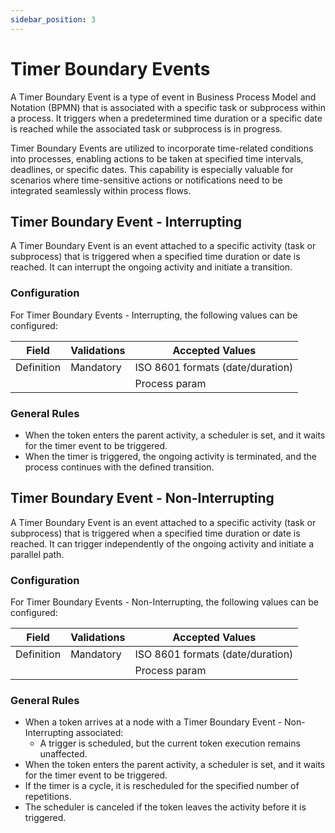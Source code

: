 ```yaml
---
sidebar_position: 3
---
```


# Timer Boundary Events

A Timer Boundary Event is a type of event in Business Process Model and Notation (BPMN) that is associated with a specific task or subprocess within a process. It triggers when a predetermined time duration or a specific date is reached while the associated task or subprocess is in progress.

Timer Boundary Events are utilized to incorporate time-related conditions into processes, enabling actions to be taken at specified time intervals, deadlines, or specific dates. This capability is especially valuable for scenarios where time-sensitive actions or notifications need to be integrated seamlessly within process flows.


## Timer Boundary Event - Interrupting

A Timer Boundary Event is an event attached to a specific activity (task or subprocess) that is triggered when a specified time duration or date is reached. It can interrupt the ongoing activity and initiate a transition.

### Configuration

For Timer Boundary Events - Interrupting, the following values can be configured:

| Field      | Validations | Accepted Values                  |
| ---------- | ----------- | -------------------------------- |
| Definition | Mandatory   | ISO 8601 formats (date/duration) |
|            |             | Process param                    |

### General Rules

* When the token enters the parent activity, a scheduler is set, and it waits for the timer event to be triggered.
* When the timer is triggered, the ongoing activity is terminated, and the process continues with the defined transition.

## Timer Boundary Event - Non-Interrupting

A Timer Boundary Event is an event attached to a specific activity (task or subprocess) that is triggered when a specified time duration or date is reached. It can trigger independently of the ongoing activity and initiate a parallel path.

### Configuration

For Timer Boundary Events - Non-Interrupting, the following values can be configured:

| Field      | Validations | Accepted Values                  |
| ---------- | ----------- | -------------------------------- |
| Definition | Mandatory   | ISO 8601 formats (date/duration) |
|            |             | Process param                    |

### General Rules

* When a token arrives at a node with a Timer Boundary Event - Non-Interrupting associated:
    * A trigger is scheduled, but the current token execution remains unaffected.
* When the token enters the parent activity, a scheduler is set, and it waits for the timer event to be triggered.
* If the timer is a cycle, it is rescheduled for the specified number of repetitions.
* The scheduler is canceled if the token leaves the activity before it is triggered.
